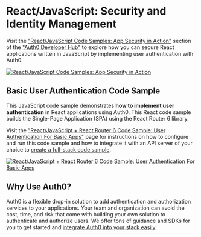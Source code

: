 # React/JavaScript: Security and Identity Management

Visit the ["React/JavaScript Code Samples: App Security in Action"](https://auth0.com/developers/hub/code-samples/spa/react-javascript) section of the ["Auth0 Developer Hub"](https://auth0.com/developers/hub) to explore how you can secure React applications written in JavaScript by implementing user authentication with Auth0.

[![React/JavaScript Code Samples: App Security in Action](https://cdn.auth0.com/blog/hub/code-samples/spa/react-javascript.png)](https://auth0.com/developers/hub/code-samples/spa/react-javascript)
  
## Basic User Authentication Code Sample

This JavaScript code sample demonstrates **how to implement user authentication** in React applications using Auth0. This React code sample builds the Single-Page Application (SPA) using the React Router 6 library.

Visit the ["React/JavaScript + React Router 6 Code Sample: User Authentication For Basic Apps"](https://auth0.com/developers/hub/code-samples/spa/react-javascript/basic-authentication-with-react-router-6) page for instructions on how to configure and run this code sample and how to integrate it with an API server of your choice to [create a full-stack code sample](https://auth0.com//developers/hub/code-samples/full-stack/hello-world/basic-access-control/spa).

[![React/JavaScript + React Router 6 Code Sample: User Authentication For Basic Apps](https://cdn.auth0.com/blog/hub/code-samples/spa/react-javascript/basic-authentication-with-react-router-6.png)](https://auth0.com/developers/hub/code-samples/spa/react-javascript/basic-authentication-with-react-router-6)



## Why Use Auth0?

Auth0 is a flexible drop-in solution to add authentication and authorization services to your applications. Your team and organization can avoid the cost, time, and risk that come with building your own solution to authenticate and authorize users. We offer tons of guidance and SDKs for you to get started and [integrate Auth0 into your stack easily](https://auth0.com/developers/hub/code-samples/full-stack).